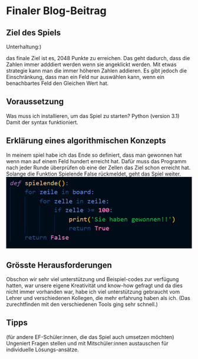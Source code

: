# Finaler Blog-Beitrag #

## Ziel des Spiels

Unterhaltung:) 

das finale Ziel ist es, 2048 Punkte zu erreichen. 
Das geht dadurch, dass die Zahlen immer adddiert werden wenn sie angeklickt werden. 
Mit etwas strategie kann man die immer höheren Zahlen addieren. Es gibt jedoch die Einschränkung, dass man ein Feld nur auswählen kann, wenn ein benachbartes Feld den Gleichen Wert hat.

## Voraussetzung
Was muss ich installieren, um das Spiel zu starten?
Python (version 3.1) Damit der syntax funktioniert.

## Erklärung eines algorithmischen Konzepts
In meinem spiel habe ich das Ende so definiert, dass man gewonnen hat wenn man auf einem Feld hundert erreicht hat. Dafür muss das Programm nach jeder Runde überprüfen ob eine der Zellen das Ziel schon erreicht hat. Solange die Funktion Spielende False rückmeldet, geht das Spiel weiter.
![](Spielende.PNG)

## Grösste Herausforderungen
Obschon wir sehr viel unterstützung und Beispiel-codes zur verfügung hatten, war unsere eigene Kreativität und know-how gefragt und da dies nicht immer vorhanden war, habe ich viel unterstützung gebraucht vom Lehrer und verschiedenen Kollegen, die mehr erfahrung haben als ich.
(Das zurechtfinden mit den verschiedenen Tools ging sehr schnell.)
## Tipps 
(für andere EF-Schüler:innen, die das Spiel auch umsetzen möchten)
Ungeniert Fragen stellen und mit Mitschüler:innen austauschen für individuelle Lösungs-ansätze.
